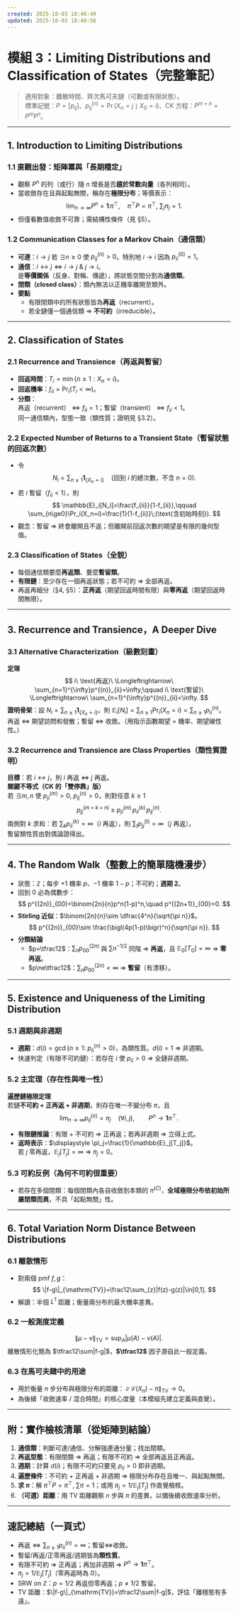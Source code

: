 ```yaml
---
created: 2025-10-03 18:48:49
updated: 2025-10-03 18:48:56
---
```


# 模組 3：Limiting Distributions and Classification of States（完整筆記）

> 適用對象：離散時間、齊次馬可夫鏈（可數或有限狀態）。  
> 標準記號：$P=[p_{ij}]$、$p^{(n)}_{ij}=\Pr(X_n=j\mid X_0=i)$、CK 方程：$P^{m+n}=P^mP^n$。

---

## 1. Introduction to Limiting Distributions

### 1.1 直觀出發：矩陣冪與「長期穩定」
- 觀察 $P^n$ 的列（或行）隨 $n$ 增長是否**趨於常數向量**（各列相同）。  
- 當收斂存在且與起點無關，稱存在**極限分布**；等價表示：
  $$
  \lim_{n\to\infty}P^n=\mathbf{1}\,\pi^\top,\quad \pi^\top P=\pi^\top,\ \sum_j\pi_j=1.
  $$
- 但僅看數值收斂不可靠；需結構性條件（見 §5）。

### 1.2 Communication Classes for a Markov Chain（通信類）
- **可達**：$i\to j$ 若 $\exists n\ge0$ 使 $p^{(n)}_{ij}>0$。特別地 $i\to i$ 因為 $p^{(0)}_{ii}=1$。
- **通信**：$i\leftrightarrow j \iff i\to j\ \&\ j\to i$。  
  是**等價關係**（反身、對稱、傳遞），將狀態空間分割為**通信類**。
- **閉類（closed class）**：類內無法以正機率離開至類外。
- **要點**  
  - 有限閉類中的所有狀態皆為**再返**（recurrent）。  
  - 若全鏈僅一個通信類 ⇒ **不可約**（irreducible）。

---

## 2. Classification of States

### 2.1 Recurrence and Transience（再返與暫留）
- **回返時間**：$T_i=\min\{n\ge1: X_n=i\}$。
- **回返機率**：$f_{ii}=\Pr_i(T_i<\infty)$。
- **分類**：  
  再返（recurrent）$\Leftrightarrow f_{ii}=1$；暫留（transient）$\Leftrightarrow f_{ii}<1$。  
  同一通信類內，型態一致（類性質；證明見 §3.2）。

### 2.2 Expected Number of Returns to a Transient State（暫留狀態的回返次數）
- 令
  $$
  N_i=\sum_{n\ge1}\mathbf{1}_{\{X_n=i\}}\quad(\text{回到 }i\text{ 的總次數，不含 }n=0).
  $$
- 若 $i$ 暫留（$f_{ii}<1$），則
  $$
  \mathbb{E}_i[N_i]=\frac{f_{ii}}{1-f_{ii}},\qquad
  \sum_{n\ge0}\Pr_i(X_n=i)=\frac{1}{1-f_{ii}}\;(\text{含初始時刻}).
  $$
- 觀念：暫留 ⇒ 終會離開且不返；但離開前回返次數的期望是有限的幾何型值。

### 2.3 Classification of States（全貌）
- 每個通信類要麼**再返類**、要麼**暫留類**。  
- **有限鏈**：至少存在一個再返狀態；若不可約 ⇒ 全部再返。  
- 再返再細分（§4, §5）：**正再返**（期望回返時間有限）與**零再返**（期望回返時間無限）。

---

## 3. Recurrence and Transience，A Deeper Dive

### 3.1 Alternative Characterization（級數刻畫）
**定理**  
$$
i\ \text{再返}\ \Longleftrightarrow\ \sum_{n=1}^{\infty}p^{(n)}_{ii}=\infty;\qquad
i\ \text{暫留}\ \Longleftrightarrow\ \sum_{n=1}^{\infty}p^{(n)}_{ii}<\infty.
$$
**證明骨架**：設 $N_i=\sum_{n\ge1}\mathbf{1}_{\{X_n=i\}}$。則
$\mathbb{E}_i[N_i]=\sum_{n\ge1}\Pr_i(X_n=i)=\sum_{n\ge1}p^{(n)}_{ii}$。  
再返 ⇔ 期望訪問和發散；暫留 ⇔ 收斂。（用指示函數期望 $=$ 機率、期望線性性。）

### 3.2 Recurrence and Transience are Class Properties（類性質證明）
**目標**：若 $i\leftrightarrow j$，則 $i$ 再返 $\Leftrightarrow$ $j$ 再返。  
**關鍵不等式（CK 的「雙停靠」版）**  
若 $\exists m,n$ 使 $p^{(m)}_{ji}>0,\ p^{(n)}_{ij}>0$，則對任意 $k\ge1$
$$
p^{(m+k+n)}_{jj}\ \ge\ p^{(m)}_{ji}\,p^{(k)}_{ii}\,p^{(n)}_{ij}.
$$
兩側對 $k$ 求和：若 $\sum_k p^{(k)}_{ii}=\infty$（$i$ 再返），則 $\sum_t p^{(t)}_{jj}=\infty$（$j$ 再返）。  
暫留類性質由對偶論證得出。

---

## 4. The Random Walk（整數上的簡單隨機漫步）

- 狀態：$\mathbb{Z}$；每步 $+1$ 機率 $p$、$-1$ 機率 $1-p$；不可約；**週期 2**。  
- 回到 0 必為偶數步：
  $$
  p^{(2n)}_{00}=\binom{2n}{n}p^n(1-p)^n,\quad p^{(2n+1)}_{00}=0.
  $$
- **Stirling 近似**：$\binom{2n}{n}\sim \dfrac{4^n}{\sqrt{\pi n}}$。  
  $$
  p^{(2n)}_{00}\sim \frac{\bigl(4p(1-p)\bigr)^n}{\sqrt{\pi n}}.
  $$
- **分類結論**  
  - $p=\tfrac12$：$\sum_n p^{(2n)}_{00}$ 與 $\sum n^{-1/2}$ 同階 ⇒ **再返**，且 $\mathbb{E}_0[T_0]=\infty$ ⇒ **零再返**。  
  - $p\ne\tfrac12$：$\sum_n p^{(2n)}_{00}<\infty$ ⇒ **暫留**（有漂移）。

---

## 5. Existence and Uniqueness of the Limiting Distribution

### 5.1 週期與非週期
- **週期**：$d(i)=\gcd\{n\ge1:\ p^{(n)}_{ii}>0\}$，為類性質。$d(i)=1$ ⇒ 非週期。
- 快速判定（有限不可約鏈）：若存在 $i$ 使 $p_{ii}>0$ ⇒ 全鏈非週期。

### 5.2 主定理（存在性與唯一性）
**遍歷鏈極限定理**  
若鏈**不可約 + 正再返 + 非週期**，則存在唯一不變分布 $\pi$，且
$$
\lim_{n\to\infty}p^{(n)}_{ij}=\pi_j\quad(\forall i,j),\qquad
P^n\to \mathbf{1}\pi^\top.
$$
- **有限鏈推論**：有限 $+$ 不可約 ⇒ 正再返；若再非週期 ⇒ 立得上式。
- **返時表示**：$\displaystyle \pi_j=\frac{1}{\mathbb{E}_j[T_j]}$。  
  若 $j$ 零再返，$\mathbb{E}_j[T_j]=\infty$ ⇒ $\pi_j=0$。

### 5.3 可約反例（為何不可約很重要）
- 若存在多個閉類：每個閉類內各自收斂到本類的 $\pi^{(C)}$，**全域極限分布依初始所屬閉類而異**，不具「起點無關」性。

---

## 6. Total Variation Norm Distance Between Distributions

### 6.1 離散情形
- 對兩個 pmf $f,g$：
  $$
  \|f-g\|_{\mathrm{TV}}=\frac12\sum_{z}|f(z)-g(z)|\in[0,1].
  $$
- 解讀：半個 $L^1$ 距離；衡量兩分布的最大機率差異。

### 6.2 一般測度定義
$$
\|\mu-\nu\|_{\mathrm{TV}}=\sup_{A}|\mu(A)-\nu(A)|.
$$
離散情形化簡為 $\tfrac12\sum|f-g|$，**$\tfrac12$** 因子源自此一般定義。

### 6.3 在馬可夫鏈中的用途
- 用於衡量 $n$ 步分布與極限分布的距離：$\|\mathcal{L}(X_n)-\pi\|_{\mathrm{TV}}\to 0$。  
- 為後續「收斂速率 / 混合時間」的核心度量（本模組先建立定義與直覺）。

---

## 附：實作檢核清單（從矩陣到結論）

1) **通信類**：判斷可達/通信、分解強連通分量；找出閉類。  
2) **再返型態**：有限閉類 ⇒ 再返；有限不可約 ⇒ 全部再返且正再返。  
3) **週期**：計算 $d(i)$；有限不可約只要見 $p_{ii}>0$ 即非週期。  
4) **遍歷條件**：不可約 + 正再返 + 非週期 ⇒ 極限分布存在且唯一、與起點無關。  
5) **求 $\pi$**：解 $\pi^\top P=\pi^\top,\ \sum\pi=1$；或用 $\pi_j=1/\mathbb{E}_j[T_j]$ 作直覺檢核。  
6) **（可選）距離**：用 TV 距離觀察 $n$ 步與 $\pi$ 的差異，以備後續收斂速率分析。

---

## 速記總結（一頁式）

- 再返$\Leftrightarrow\sum_{n\ge1}p^{(n)}_{ii}=\infty$；暫留$\Leftrightarrow$收斂。  
- 暫留/再返/正零再返/週期皆為**類性質**。  
- 有限不可約 ⇒ 正再返；再加非週期 ⇒ $P^n\to \mathbf{1}\pi^\top$。  
- $\pi_j=1/\mathbb{E}_j[T_j]$（零再返時為 0）。  
- SRW on $\mathbb{Z}$：$p=1/2$ 再返但零再返；$p\ne1/2$ 暫留。  
- TV 距離：$\|f-g\|_{\mathrm{TV}}=\tfrac12\sum|f-g|$，評估「離穩態有多遠」。
